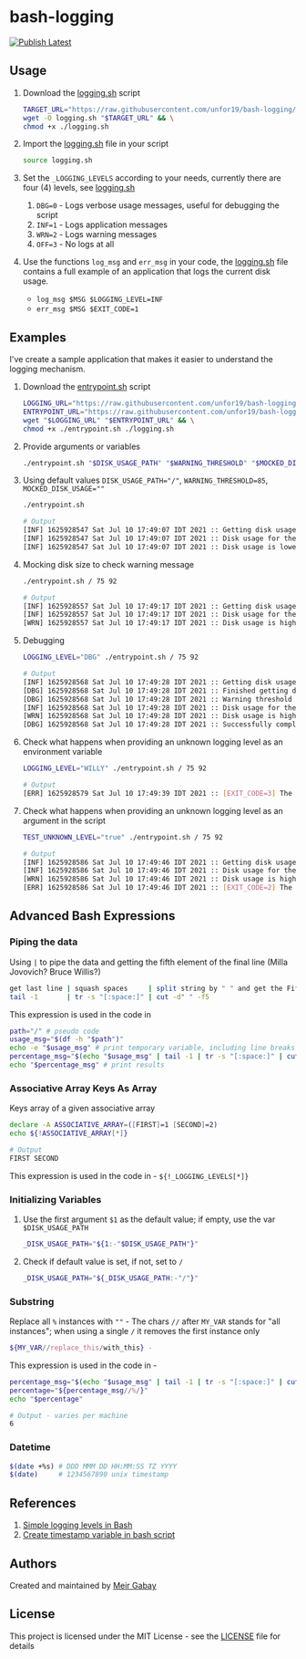 # bash-logging

[![Publish Latest](https://github.com/unfor19/bash-logging/actions/workflows/publish-latest.yml/badge.svg)](https://github.com/unfor19/bash-logging/actions/workflows/publish-latest.yml)

## Usage

1. Download the [logging.sh](https://github.com/unfor19/bash-logging/blob/master/logging.sh) script
    ```bash
    TARGET_URL="https://raw.githubusercontent.com/unfor19/bash-logging/master/logging.sh" && \
    wget -O logging.sh "$TARGET_URL" && \
    chmod +x ./logging.sh
    ```
1. Import the [logging.sh](https://github.com/unfor19/bash-logging/blob/master/logging.sh) file in your script
   ```bash
   source logging.sh
   ```

1. Set the `_LOGGING_LEVELS` according to your needs, currently there are four (4) levels, see [logging.sh](https://github.com/unfor19/bash-logging/blob/master/logging.sh#L5)
   1. `DBG=0` - Logs verbose usage messages, useful for debugging the script
   2. `INF=1` - Logs application messages
   3. `WRN=2` - Logs warning messages
   4. `OFF=3` - No logs at all

1. Use the functions `log_msg` and `err_msg` in your code, the [logging.sh](https://github.com/unfor19/bash-logging/blob/master/logging.sh) file contains a full example of an application that logs the current disk usage.
   - `log_msg $MSG $LOGGING_LEVEL=INF`
   - `err_msg $MSG $EXIT_CODE=1`


## Examples

I've create a sample application that makes it easier to understand the logging mechanism.

1. Download the [entrypoint.sh](https://github.com/unfor19/bash-logging/blob/master/entrypoint.sh) script
    ```bash
    LOGGING_URL="https://raw.githubusercontent.com/unfor19/bash-logging/master/logging.sh" && \
    ENTRYPOINT_URL="https://raw.githubusercontent.com/unfor19/bash-logging/master/entrypoint.sh" && \
    wget "$LOGGING_URL" "$ENTRYPOINT_URL" && \
    chmod +x ./entrypoint.sh ./logging.sh
    ```
2. Provide arguments or variables
    ```bash
    ./entrypoint.sh "$DISK_USAGE_PATH" "$WARNING_THRESHOLD" "$MOCKED_DISK_USAGE"
    ```

3. Using default values `DISK_USAGE_PATH="/"`, `WARNING_THRESHOLD=85`, `MOCKED_DISK_USAGE=""`
   ```bash
   ./entrypoint.sh
   ```

   ```bash
   # Output
   [INF] 1625928547 Sat Jul 10 17:49:07 IDT 2021 :: Getting disk usage ...
   [INF] 1625928547 Sat Jul 10 17:49:07 IDT 2021 :: Disk usage for the path "/" is 6%
   [INF] 1625928547 Sat Jul 10 17:49:07 IDT 2021 :: Disk usage is lower than the warning threshold of 85%
   ```

4. Mocking disk size to check warning message
   ```bash
   ./entrypoint.sh / 75 92
   ```

   ```bash
   # Output
   [INF] 1625928557 Sat Jul 10 17:49:17 IDT 2021 :: Getting disk usage ...
   [INF] 1625928557 Sat Jul 10 17:49:17 IDT 2021 :: Disk usage for the path "/" is 92%
   [WRN] 1625928557 Sat Jul 10 17:49:17 IDT 2021 :: Disk usage is higher than the warning threshold of 75%
   ```
5. Debugging
   ```bash
   LOGGING_LEVEL="DBG" ./entrypoint.sh / 75 92
   ```

   ```bash
   # Output
   [INF] 1625928568 Sat Jul 10 17:49:28 IDT 2021 :: Getting disk usage ...
   [DBG] 1625928568 Sat Jul 10 17:49:28 IDT 2021 :: Finished getting disk usage 92 with the given path /
   [DBG] 1625928568 Sat Jul 10 17:49:28 IDT 2021 :: Warning threshold is 75
   [INF] 1625928568 Sat Jul 10 17:49:28 IDT 2021 :: Disk usage for the path "/" is 92%
   [WRN] 1625928568 Sat Jul 10 17:49:28 IDT 2021 :: Disk usage is higher than the warning threshold of 75%
   [DBG] 1625928568 Sat Jul 10 17:49:28 IDT 2021 :: Successfully completed disk usage process
   ```
6. Check what happens when providing an unknown logging level as an environment variable
   ```bash
   LOGGING_LEVEL="WILLY" ./entrypoint.sh / 75 92
   ```

   ```bash
   # Output
   [ERR] 1625928579 Sat Jul 10 17:49:39 IDT 2021 :: [EXIT_CODE=3] The variable LOGGING_LEVEL "WILLY" does not exist in INF OFF WRN DBG
   ```
7. Check what happens when providing an unknown logging level as an argument in the script
   ```bash
   TEST_UNKNOWN_LEVEL="true" ./entrypoint.sh / 75 92
   ```

   ```bash
   # Output
   [INF] 1625928586 Sat Jul 10 17:49:46 IDT 2021 :: Getting disk usage ...
   [INF] 1625928586 Sat Jul 10 17:49:46 IDT 2021 :: Disk usage for the path "/" is 92%
   [WRN] 1625928586 Sat Jul 10 17:49:46 IDT 2021 :: Disk usage is higher than the warning threshold of 75%
   [ERR] 1625928586 Sat Jul 10 17:49:46 IDT 2021 :: [EXIT_CODE=2] The argument "WONKA" does not exist in INF OFF WRN DBG 
   ```

## Advanced Bash Expressions

### Piping the data

Using `|` to pipe the data and getting the fifth element of the final line (Milla Jovovich? Bruce Willis?)
```bash
get last line | squash spaces     | split string by " " and get the Fifth Element 
tail -1       | tr -s "[:space:]" | cut -d" " -f5
```

This expression is used in the code in

```bash
path="/" # pseudo code
usage_msg="$(df -h "$path")"
echo -e "$usage_msg" # print temporary variable, including line breaks `-e`
percentage_msg="$(echo "$usage_msg" | tail -1 | tr -s "[:space:]" | cut -d" " -f5)"
echo "$percentage_msg" # print results
```

### Associative Array Keys As Array

Keys array of a given associative array
```bash 
declare -A ASSOCIATIVE_ARRAY=([FIRST]=1 [SECOND]=2)
echo ${!ASSOCIATIVE_ARRAY[*]}
```

```bash
# Output
FIRST SECOND
```

This expression is used in the code in - `${!_LOGGING_LEVELS[*]}`


### Initializing Variables

1. Use the first argument `$1` as the default value; if empty, use the var `$DISK_USAGE_PATH`

   ```bash
   _DISK_USAGE_PATH="${1:-"$DISK_USAGE_PATH"}"
   ```

1. Check if default value is set, if not, set to `/`
   ```bash
   _DISK_USAGE_PATH="${_DISK_USAGE_PATH:-"/"}"
   ```

### Substring

Replace all `%` instances with `""` - The chars `//` after `MY_VAR` stands for "all instances"; when using a single `/` it removes the first instance only
```bash
${MY_VAR//replace_this/with_this} - 
```

This expression is used in the code in - 

```bash
percentage_msg="$(echo "$usage_msg" | tail -1 | tr -s "[:space:]" | cut -d" " -f5)" # pseudo code
percentage="${percentage_msg//%/}"
echo "$percentage"
```

```bash
# Output - varies per machine
6
```

### Datetime

```bash
$(date +%s) # DDD MMM DD HH:MM:SS TZ YYYY
$(date)     # 1234567890 unix timestamp
```

## References

1. [Simple logging levels in Bash](https://stackoverflow.com/a/48087251/5285732)
2. [Create timestamp variable in bash script](https://stackoverflow.com/questions/17066250/create-timestamp-variable-in-bash-script)

## Authors

Created and maintained by [Meir Gabay](https://github.com/unfor19)

## License

This project is licensed under the MIT License - see the [LICENSE](https://github.com/unfor19/bash-logging/blob/master/LICENSE) file for details
